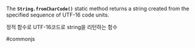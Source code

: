 The **`String.fromCharCode()`** static method returns a string created from the specified sequence of UTF-16 code units.

정적 함수로 UTF-16코드로 string을 리턴하는 함수

#commonjs
